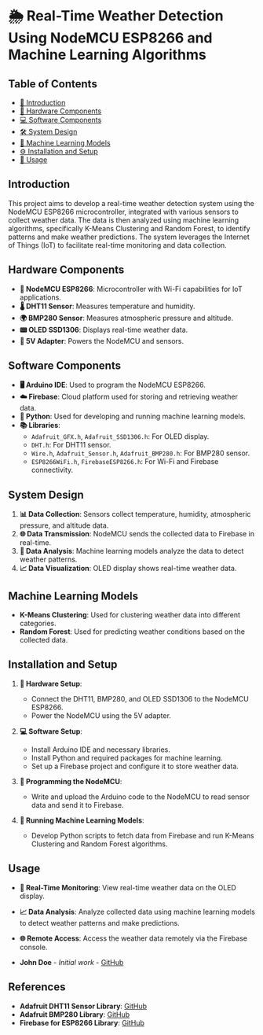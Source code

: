 # 🌦️ Real-Time Weather Detection Using NodeMCU ESP8266 and Machine Learning Algorithms

## Table of Contents
- [📌 Introduction](#introduction)
- [🔧 Hardware Components](#hardware-components)
- [💻 Software Components](#software-components)
- [🛠️ System Design](#system-design)
- [🤖 Machine Learning Models](#machine-learning-models)
- [⚙️ Installation and Setup](#installation-and-setup)
- [🚀 Usage](#usage)

## Introduction

This project aims to develop a real-time weather detection system using the NodeMCU ESP8266 microcontroller, integrated with various sensors to collect weather data. The data is then analyzed using machine learning algorithms, specifically K-Means Clustering and Random Forest, to identify patterns and make weather predictions. The system leverages the Internet of Things (IoT) to facilitate real-time monitoring and data collection.

## Hardware Components

- **🔌 NodeMCU ESP8266**: Microcontroller with Wi-Fi capabilities for IoT applications.
- **🌡️ DHT11 Sensor**: Measures temperature and humidity.
- **🌍 BMP280 Sensor**: Measures atmospheric pressure and altitude.
- **📟 OLED SSD1306**: Displays real-time weather data.
- **🔋 5V Adapter**: Powers the NodeMCU and sensors.

## Software Components

- **🖥️ Arduino IDE**: Used to program the NodeMCU ESP8266.
- **☁️ Firebase**: Cloud platform used for storing and retrieving weather data.
- **🐍 Python**: Used for developing and running machine learning models.
- **📚 Libraries**:
  - `Adafruit_GFX.h`, `Adafruit_SSD1306.h`: For OLED display.
  - `DHT.h`: For DHT11 sensor.
  - `Wire.h`, `Adafruit_Sensor.h`, `Adafruit_BMP280.h`: For BMP280 sensor.
  - `ESP8266WiFi.h`, `FirebaseESP8266.h`: For Wi-Fi and Firebase connectivity.

## System Design

1. **📊 Data Collection**: Sensors collect temperature, humidity, atmospheric pressure, and altitude data.
2. **🌐 Data Transmission**: NodeMCU sends the collected data to Firebase in real-time.
3. **🧠 Data Analysis**: Machine learning models analyze the data to detect weather patterns.
4. **📈 Data Visualization**: OLED display shows real-time weather data.

## Machine Learning Models

- **K-Means Clustering**: Used for clustering weather data into different categories.
- **Random Forest**: Used for predicting weather conditions based on the collected data.

## Installation and Setup

1. **🔧 Hardware Setup**:
   - Connect the DHT11, BMP280, and OLED SSD1306 to the NodeMCU ESP8266.
   - Power the NodeMCU using the 5V adapter.

2. **💻 Software Setup**:
   - Install Arduino IDE and necessary libraries.
   - Install Python and required packages for machine learning.
   - Set up a Firebase project and configure it to store weather data.

3. **📲 Programming the NodeMCU**:
   - Write and upload the Arduino code to the NodeMCU to read sensor data and send it to Firebase.

4. **🧠 Running Machine Learning Models**:
   - Develop Python scripts to fetch data from Firebase and run K-Means Clustering and Random Forest algorithms.

## Usage

- **🔄 Real-Time Monitoring**: View real-time weather data on the OLED display.
- **📈 Data Analysis**: Analyze collected data using machine learning models to detect weather patterns and make predictions.
- **🌐 Remote Access**: Access the weather data remotely via the Firebase console.


- **John Doe** - *Initial work* - [GitHub](https://github.com/johndoe)

## References

- **Adafruit DHT11 Sensor Library**: [GitHub](https://github.com/adafruit/DHT-sensor-library)
- **Adafruit BMP280 Library**: [GitHub](https://github.com/adafruit/Adafruit_BMP280_Library)
- **Firebase for ESP8266 Library**: [GitHub](https://github.com/mobizt/Firebase-ESP8266)
